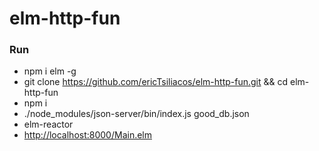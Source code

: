 # elm-http-fun

### Run
* npm i elm -g
* git clone https://github.com/ericTsiliacos/elm-http-fun.git && cd elm-http-fun
* npm i
* ./node_modules/json-server/bin/index.js good_db.json
* elm-reactor
* <http://localhost:8000/Main.elm>

